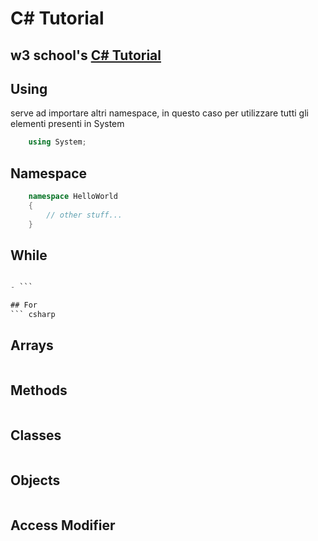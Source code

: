 # C# Tutorial
 ## w3 school's [C# Tutorial](https://www.w3schools.com/cs/index.php)


## Using 
serve ad importare altri namespace, in questo caso per utilizzare tutti gli elementi presenti in System
``` csharp
	using System; 
```

## Namespace 

``` csharp
	namespace HelloWorld 
	{
		// other stuff...
	}
```

## While
``` csharp

- ```

## For
``` csharp

```

## Arrays
``` csharp

```

## Methods
``` csharp

```

## Classes
``` csharp

```

## Objects
``` csharp

```

## Access Modifier
``` csharp

```
